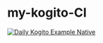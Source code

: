 # my-kogito-CI

[![Daily Kogito Example Native](https://github.com/r00ta/my-kogito-CI/actions/workflows/dailyKogitoExamplesNative.yml/badge.svg)](https://github.com/r00ta/my-kogito-CI/actions/workflows/dailyKogitoExamplesNative.yml)

